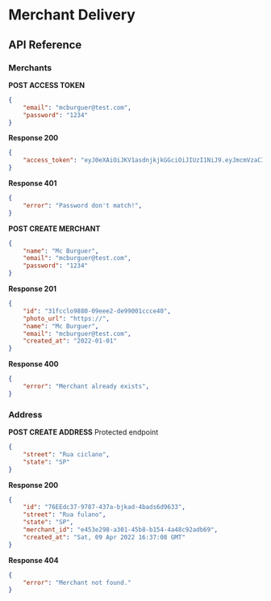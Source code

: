 # Merchant Delivery 

## API Reference

### Merchants
__POST ACCESS TOKEN__
```json
{
    "email": "mcburguer@test.com",
	"password": "1234"
}
```
__Response 200__
```json
{
  	"access_token": "eyJ0eXAiOiJKV1asdnjkjkGGciOiJIUzI1NiJ9.eyJmcmVzaCI6ZmFsc2UsImlhdCI6MTY0OTQzNzgyMSwianRpIjoiZWFhZDJjNzktMjRiNy00MDc2LWE2YzgtMzA5MzllMGJiMjJkIiwidHlwZSI6ImFjY2VzcyIsInN1YiI6ImU0NTNlMjk4LWEzMDEtNDViOC1iMTU0LTRhNDhjOTJhZGI2OSIsIm5iZiI6MTY0OTQzNzgyMSwiZXhwIjoxNjQ5jEreA1q0XkChMeAGg"
}
```
__Response 401__
```json
{
    "error": "Password don't match!",
}
```

__POST CREATE MERCHANT__
```json
{
    "name": "Mc Burguer",
    "email": "mcburguer@test.com",
	"password": "1234"
}
```
__Response 201__
```json
{
    "id": "31fcclo9880-09eee2-de99001ccce40",
    "photo_url": "https://",
    "name": "Mc Burguer",
    "email": "mcburguer@test.com",
    "created_at": "2022-01-01"
}
```
__Response 400__
```json
{
    "error": "Merchant already exists",
}
```

### Address
__POST CREATE ADDRESS__
Protected endpoint
```json
{
	"street": "Rua ciclano",
	"state": "SP"
}
```
__Response 200__
```json
{
    "id": "76EEdc37-9787-437a-bjkad-4bads6d9633",
	"street": "Rua fulano",
	"state": "SP",
	"merchant_id": "e453e298-a301-45b8-b154-4a48c92adb69",
    "created_at": "Sat, 09 Apr 2022 16:37:08 GMT"
}
```
__Response 404__
```json
{
    "error": "Merchant not found."
}
```